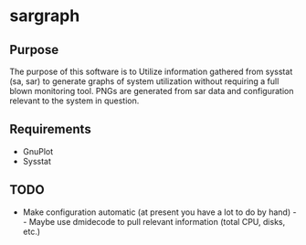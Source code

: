 # sargraph
## Purpose
The purpose of this software is to Utilize information gathered from sysstat (sa, sar) to generate graphs of system utilization without requiring a full blown monitoring tool.  PNGs are generated from sar data and configuration relevant to the system in question.
## Requirements
- GnuPlot
- Sysstat
## TODO
- Make configuration automatic (at present you have a lot to do by hand)
-- Maybe use dmidecode to pull relevant information (total CPU, disks, etc.)
